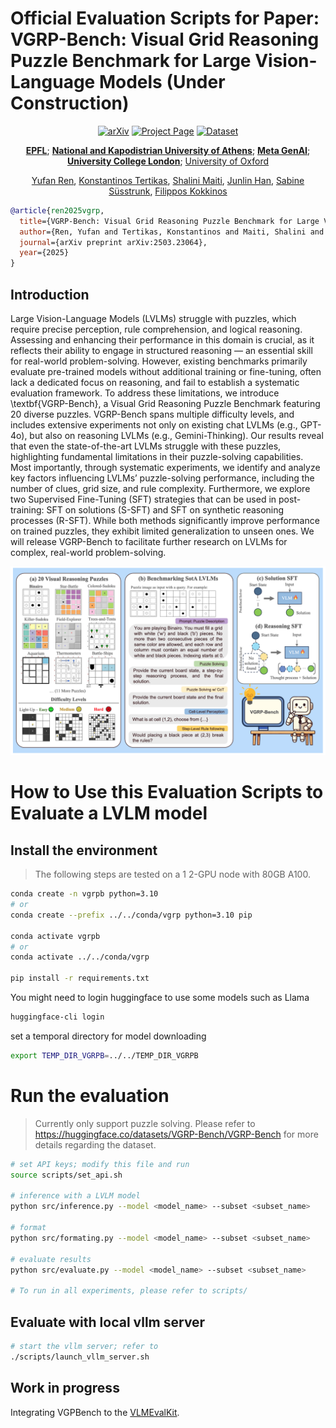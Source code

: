 # Official Evaluation Scripts for Paper: VGRP-Bench: Visual Grid Reasoning Puzzle Benchmark for Large Vision-Language Models (Under Construction)

<div align="center">
  
[![arXiv](https://img.shields.io/badge/arXiv-2304.12345-b31b1b.svg)](https://arxiv.org/abs/2503.23064)
[![Project Page](https://img.shields.io/badge/Project-Page-blue)](https://yufan-ren.com/subpage/VGRP-Bench/index.html)
[![Dataset](https://img.shields.io/badge/🤗_Dataset-VGRP--Bench-yellow)](https://huggingface.co/datasets/VGRP-Bench/VGRP-Bench/tree/main)
  
**[EPFL](https://www.epfl.ch/schools/ic/)**; **[National and Kapodistrian University of Athens](https://en.uoa.gr/)**; **[Meta GenAI](https://ai.facebook.com/research/)**; **[University College London](https://www.ucl.ac.uk/)**; [University of Oxford](https://www.ox.ac.uk/)

[Yufan Ren](https://yufan-ren.com/), [Konstantinos Tertikas](https://ktertikas.github.io/), [Shalini Maiti](https://www.linkedin.com/in/shalini-maiti-a76a2b86), [Junlin Han](https://junlinhan.github.io/), [Sabine Süsstrunk](https://www.epfl.ch/labs/ivrl/people/susstrunk/), [Filippos Kokkinos](https://www.fkokkinos.com/)
</div>

```bibtex
@article{ren2025vgrp,
  title={VGRP-Bench: Visual Grid Reasoning Puzzle Benchmark for Large Vision-Language Models},
  author={Ren, Yufan and Tertikas, Konstantinos and Maiti, Shalini and Han, Junlin and Zhang, Tong and S{\"u}sstrunk, Sabine and Kokkinos, Filippos},
  journal={arXiv preprint arXiv:2503.23064},
  year={2025}
}
```

## Introduction

Large Vision-Language Models (LVLMs) struggle with puzzles, which require precise perception, rule comprehension, and logical reasoning. Assessing and enhancing their performance in this domain is crucial, as it reflects their ability to engage in structured reasoning — an essential skill for real-world problem-solving. However, existing benchmarks primarily evaluate pre-trained models without additional training or fine-tuning, often lack a dedicated focus on reasoning, and fail to establish a systematic evaluation framework. To address these limitations, we introduce \textbf{VGRP-Bench}, a Visual Grid Reasoning Puzzle Benchmark featuring 20 diverse puzzles. VGRP-Bench spans multiple difficulty levels, and includes extensive experiments not only on existing chat LVLMs (e.g., GPT-4o), but also on reasoning LVLMs (e.g., Gemini-Thinking). Our results reveal that even the state-of-the-art LVLMs struggle with these puzzles, highlighting fundamental limitations in their puzzle-solving capabilities. Most importantly, through systematic experiments, we identify and analyze key factors influencing LVLMs’ puzzle-solving performance, including the number of clues, grid size, and rule complexity. Furthermore, we explore two Supervised Fine-Tuning (SFT) strategies that can be used in post-training: SFT on solutions (S-SFT) and SFT on synthetic reasoning processes (R-SFT). While both methods significantly improve performance on trained puzzles, they exhibit limited generalization to unseen ones. We will release VGRP-Bench to facilitate further research on LVLMs for complex, real-world problem-solving.

![Teaser Image](assets/teaser.png)

# How to Use this Evaluation Scripts to Evaluate a LVLM model

## Install the environment

> The following steps are tested on a 1 2-GPU node with 80GB A100. 

```bash
conda create -n vgrpb python=3.10
# or 
conda create --prefix ../../conda/vgrp python=3.10 pip

conda activate vgrpb
# or 
conda activate ../../conda/vgrp

pip install -r requirements.txt 
```

You might need to login huggingface to use some models such as Llama

```bash
huggingface-cli login
```

set a temporal directory for model downloading 
```bash
export TEMP_DIR_VGRPB=../../TEMP_DIR_VGRPB
```

# Run the evaluation

> Currently only support puzzle solving. Please refer to https://huggingface.co/datasets/VGRP-Bench/VGRP-Bench for more details regarding the dataset.

```bash
# set API keys; modify this file and run
source scripts/set_api.sh

# inference with a LVLM model
python src/inference.py --model <model_name> --subset <subset_name>

# format 
python src/formating.py --model <model_name> --subset <subset_name>

# evaluate results
python src/evaluate.py --model <model_name> --subset <subset_name>

# To run in all experiments, please refer to scripts/
```

## Evaluate with local vllm server

```bash
# start the vllm server; refer to 
./scripts/launch_vllm_server.sh
```

## Work in progress

Integrating VGPBench to the [VLMEvalKit](https://github.com/open-compass/VLMEvalKit). 



